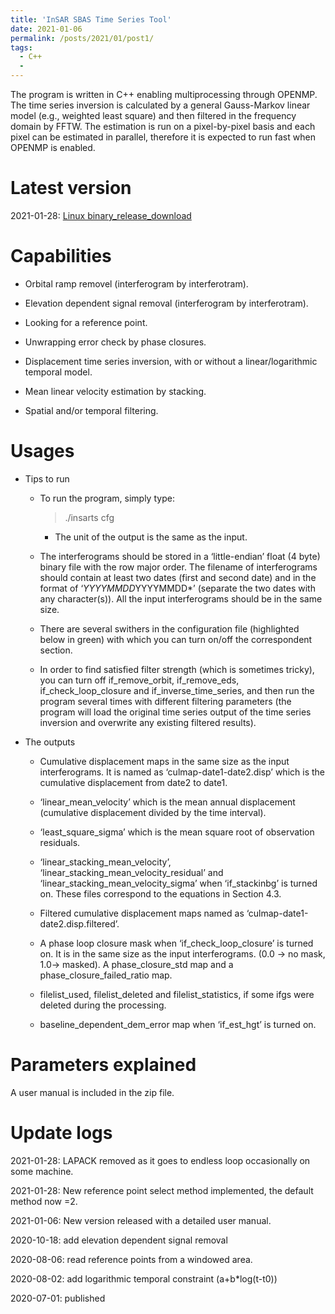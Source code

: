 ```yaml
---
title: 'InSAR SBAS Time Series Tool'
date: 2021-01-06
permalink: /posts/2021/01/post1/
tags:
  - C++
  - 
---
```


The program is written in C++ enabling multiprocessing through OPENMP. The time series inversion is calculated by a general Gauss-Markov linear model (e.g., weighted least square) and then filtered in the frequency domain by FFTW. The estimation is run on a pixel-by-pixel basis and each pixel can be estimated in parallel, therefore it is expected to run fast when OPENMP is enabled.  

Latest version
====== 
2021-01-28: [Linux binary_release_download](http://www.gacos.net/pub/share/software/insarts_20230410.zip)

Capabilities
======
- Orbital ramp removel (interferogram by interferotram). 

- Elevation dependent signal removal (interferogram by interferotram). 

- Looking for a reference point. 

- Unwrapping error check by phase closures. 

- Displacement time series inversion, with or without a linear/logarithmic temporal model. 

- Mean linear velocity estimation by stacking.  

- Spatial and/or temporal filtering. 

Usages
======
- Tips to run 
  - To run the program, simply type:  

    >./insarts cfg 

    - The unit of the output is the same as the input. 

  - The interferograms should be stored in a ‘little-endian’ float (4 byte) binary file with the row major order. The filename of interferograms should contain at least two dates (first and second date) and in the format of ‘*YYYYMMDD*YYYYMMDD*’ (separate the two dates with any character(s)). All the input interferograms should be in the same size.

  - There are several swithers in the configuration file (highlighted below in green) with which you can turn on/off the correspondent section. 

  - In order to find satisfied filter strength (which is sometimes tricky), you can turn off if_remove_orbit, if_remove_eds, if_check_loop_closure and if_inverse_time_series, and then run the program several times with different filtering parameters (the program will load the original time series output of the time series inversion and overwrite any existing filtered results). 

- The outputs

  - Cumulative displacement maps in the same size as the input interferograms. It is named as ‘culmap-date1-date2.disp’ which is the cumulative displacement from date2 to date1.

  - ‘linear_mean_velocity’ which is the mean annual displacement (cumulative displacement divided by the time interval).

  - ‘least_square_sigma’ which is the mean square root of observation residuals.

  - ‘linear_stacking_mean_velocity’, ‘linear_stacking_mean_velocity_residual’ and ‘linear_stacking_mean_velocity_sigma’ when ‘if_stackinbg’ is turned on. These files correspond to the equations in Section 4.3. 

  - Filtered cumulative displacement maps named as ‘culmap-date1-date2.disp.filtered’. 

  - A phase loop closure mask when ‘if_check_loop_closure’ is turned on. It is in the same size as the input interferograms. (0.0 -> no mask, 1.0-> masked). A phase_closure_std map and a phase_closure_failed_ratio map. 

  - filelist_used, filelist_deleted and filelist_statistics, if some ifgs were deleted during the processing.

  - baseline_dependent_dem_error map when ‘if_est_hgt’ is turned on. 


Parameters explained
======
A user manual is included in the zip file. 

Update logs
======
2021-01-28: LAPACK removed as it goes to endless loop occasionally on some machine. 

2021-01-28: New reference point select method implemented, the default method now =2.

2021-01-06: New version released with a detailed user manual. 

2020-10-18: add elevation dependent signal removal 
 
2020-08-06: read reference points from a windowed area. 

2020-08-02: add logarithmic temporal constraint (a+b*log(t-t0))  
  
2020-07-01: published  
